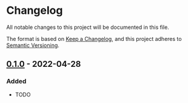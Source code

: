 # Changelog

All notable changes to this project will be documented in this file.

The format is based on [Keep a Changelog](https://keepachangelog.com/en/1.0.0/), and this project adheres
to [Semantic Versioning](https://semver.org/spec/v2.0.0.html).

## [0.1.0] - 2022-04-28

### Added

- TODO

[0.1.0]: https://github.com/antgroz/overclock/releases/tag/v0.1.0
